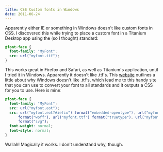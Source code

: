 ```yaml
---
title: CSS Custom fonts in Windows
date: 2011-06-24
---
```


Apparently either IE or something in Windows doesn't like custom fonts in CSS. I discovered this while trying to place a custom font in a Titanium Desktop app using the (so I thought) standard:

```css
@font-face {
  font-family: "MyFont";
  src: url("myfont.ttf");
}
```

This works great in Firefox and Safari, as well as Titanium's application, until I tried it in Windows. Apparently it doesn't like .ttf's. This [website][1] outlines a little about why Windows doesn't like .ttf's, which lead me to this [handy site][2] that you can use to convert your font to all standards and it outputs a CSS for you to use. Here is mine:

```css
@font-face {
  font-family: "MyFont";
  src: url("myfont.eot");
  src: url("myfont.eot?#iefix") format("embedded-opentype"), url("myfont.woff")
      format("woff"), url("myfont.ttf") format("truetype"), url("myfont.svg#MyFont")
      format("svg");
  font-weight: normal;
  font-style: normal;
}
```

Wallah! Magically it works. I don't understand why, though.

[1]: http://randsco.com/index.php/2009/07/04/p680
[2]: http://www.fontsquirrel.com/fontface/generator
